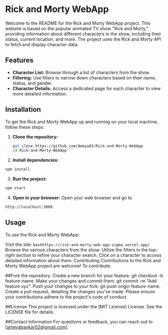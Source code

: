 # Rick and Morty WebApp


Welcome to the README for the Rick and Morty WebApp project. This website is based on the popular animated TV show "Rick and Morty," providing information about different characters in the show, including their status, current location, and more. The project uses the Rick and Morty API to fetch and display character data.

## Features

- **Character List:** Browse through a list of characters from the show.
- **Filtering:** Use filters to narrow down characters based on their name, status, and gender.
- **Character Details:** Access a dedicated page for each character to view more detailed information.

## Installation

To get the Rick and Morty WebApp up and running on your local machine, follow these steps:

1. **Clone the repository:**
   ```bash
   git clone https://github.com/Ameya02/Rick-and-Morty-WebApp
   cd Rick-and-Morty-WebApp```
2. **Install dependencies:**

```bash
npm install
```
3. **Run the project:**

```bash
npm start
```
4. **Open in your browser:**
Open your web browser and go to
```bash
http://localhost:3000.
```
## Usage
To use the Rick and Morty WebApp:

Visit the site: 
```bashhttps://rick-and-morty-web-app-sigma.vercel.app/ ```
Browse the various characters from the show.
Utilize the filters in the top-right section to refine your character search.
Click on a character to access detailed information about them.
Contributing
Contributions to the Rick and Morty WebApp project are welcome! To contribute:

##Fork the repository.
Create a new branch for your feature: git checkout -b feature-name.
Make your changes and commit them: git commit -m "Add feature xyz".
Push your changes to your fork: git push origin feature-name.
Create a pull request, detailing the changes you've made.
Please ensure your contributions adhere to the project's code of conduct.

##License
This project is licensed under the [MIT License] License. See the LICENSE file for details.

##Contact Information
For questions or feedback, you can reach out to [ameyabavkar02@gmail.com].

